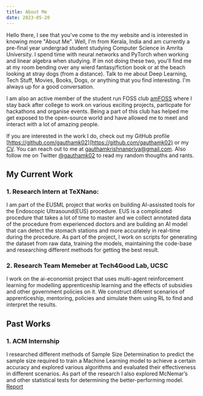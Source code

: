 ```yaml
---
title: About Me
date: 2023-05-20
---
```


Hello there, I see that you've come to the my website and is interested in knowing more "About Me". Well, I'm from Kerala, India and am currently a pre-final year undergrad student studying Computer Science in Amrita University. I spend time with neural networks and PyTorch when working and linear algebra when studying. If im not doing these two, you'll find me at my room bending over any wierd fantasy/fiction book or at the beach looking at stray dogs (from a distance). Talk to me about Deep Learning, Tech Stuff, Movies, Books, Dogs, or anything that you find interesting. I'm always up for a good conversation.

I am also an active member of the student run FOSS club [amFOSS](https://amfoss.in) where I stay back after college to work on various exciting projects, particpate for hackathons and organise events. Being a part of this club has helped me get exposed to the open-source world and have allowed me to meet and interact with a lot of amazing people.

If you are interested in the work I do, check out my GitHub profile [https://github.com/gauthamk02](https://github.com/gauthamk02) or my [CV](https://drive.google.com/file/d/1m1Tbe-himD18DG0xv2gzxOKHdKMI3H5-/view?usp=sharing). You can reach out to me at [gauthamkrishnanpriya@gmail.com](mailto:gauthamkrishnanpriya@gmail.com). Also follow me on Twitter [@gauthamk02](https://twitter.com/gauthamk02) to read my random thougths and rants.

## My Current Work

### 1. **Research Intern at TeXNano:**
I am part of the EUSML project that works on building AI-assissted tools for the Endoscopic Ultrasound(EUS) procedure. EUS is a complicated procedure that takes a lot of time to master and we collect annotated data of the procedure from experienced doctors and are building an AI model that can detect the stomach stations and more accurately in real-time during the procedure. As part of the project, I work on scripts for generating the dataset from raw data, training the models, maintaining the code-base and researching different methods for getting the best result.

### 2. **Research Team Memeber at Tech4Good Lab, UCSC**
I work on the ai-economist project that uses multi-agent reinforcement learning for modelling apprenticeship learning and the effects of subsidies and other government policies on it. We construct diferent scenarios of apprenticeship, mentoring, policies and simulate them using RL to find and interpret the results.

## Past Works

### 1. **ACM Internship**
I researched different methods of Sample Size Determination to predict the sample size required to train a Machine Learning model to achieve a certain accuracy and explored various algorithms and evaluated their effectiveness in different scenarios. As part of the research I also explored McNemar’s and other statistical tests for determining the better-performing model.\
[Report](https://drive.google.com/file/d/1DTVWHkgnsuFdb_wIYzl0AFVIAFs_3RtL/view)

